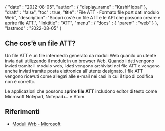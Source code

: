 {
  "date" : "2022-08-05",
  "author" : {
    "display_name" : "Kashif Iqbal"
},
  "draft" : "false",
  "toc" : true,
  "title" :"File ATT - Formato file post dati modulo Web",
  "description" :"Scopri cos'è un file ATT e le API che possono creare e aprire file ATT.",
  "linktitle" : "ATT",
  "menu" : {
    "docs" : {
      "parent" : "web"
}
},
  "lastmod" : "2022-08-05"
}

## Che cos'è un file ATT?

Un file ATT è un file intermedio generato da moduli Web quando un utente invia dati utilizzando il modulo in un browser Web. Quando i dati vengono inviati tramite il modulo web, i dati vengono archiviati nel file ATT e vengono anche inviati tramite posta elettronica all'utente designato. I file ATT vengono ricevuti come allegati alle e-mail nei casi in cui il tipo di codifica non è corretto.

Le applicazioni che possono **aprire file ATT** includono editor di testo come Microsoft Notepad, Notepad++ e Atom.

## Riferimenti

* [Moduli Web - Microsoft](https://learn.microsoft.com/en-us/aspnet/web-forms/what-is-web-forms)

